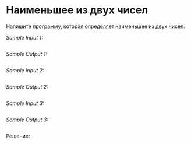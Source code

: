 # Наименьшее из двух чисел

Напишите программу, которая определяет наименьшее из двух чисел.

*Sample Input 1:*
```

```

*Sample Output 1:*
```

```

*Sample Input 2:*
```

```

*Sample Output 2:*
```

```

*Sample Input 3:*
```

```

*Sample Output 3:*
```

```

Решение:
```python

```
